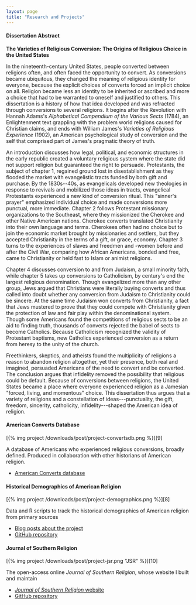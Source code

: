 ```yaml
---
layout: page
title: "Research and Projects"
---
```


#### Dissertation Abstract

**The Varieties of Religious Conversion: The Origins of Religious Choice 
in the United States**

In the nineteenth-century United States, people converted between
religions often, and often faced the opportunity to convert. As
conversions became ubiquitous, they changed the meaning of religious
identity for everyone, because the explicit choices of converts forced
an implicit choice on all. Religion became less an identity to be
inherited or ascribed and more a choice that had to be warranted to
oneself and justified to others. This dissertation is a history of how
that idea developed and was refracted through conversions to several
religions. It begins after the Revolution with Hannah Adams's
*Alphabetical Compendium of the Various Sects* (1784), an Enlightenment
text grappling with the problem world religions caused for Christian
claims, and ends with William James's *Varieties of Religious
Experience* (1902), an American psychological study of conversion and
the self that comprised part of James's pragmatic theory of truth.

An introduction discusses how legal, political, and economic structures
in the early republic created a voluntary religious system where the
state did not support religion but guaranteed the right to persuade.
Protestants, the subject of chapter 1, regained ground lost in
disestablishment as they flooded the market with evangelistic tracts
funded by both gift and purchase. By the 1830s--40s, as evangelicals
developed new theologies in response to revivals and mobilized those
ideas in tracts, evangelical Protestants experienced a new kind of
conversion ritual. This "sinner's prayer" emphasized individual choice
and made conversions more punctual, more immediate. Chapter 2 follows
Protestant missionary organizations to the Southeast, where they
missionized the Cherokee and other Native American nations. Cherokee
converts translated Christianity into their own language and terms.
Cherokees often had no choice but to join the economic market brought by
missionaries and settlers, but they accepted Christianity in the terms
of a gift, or grace, economy. Chapter 3 turns to the experiences of
slaves and freedmen and -women before and after the Civil War, comparing
how African Americans, bonded and free, came to Christianity or held
fast to Islam or animist religions.

Chapter 4 discusses conversion to and from Judaism, a small minority
faith, while chapter 5 takes up conversions to Catholicism, by century's
end the largest religious denomination. Though evangelized more than any
other group, Jews argued that Christians were literally buying converts
and thus called into doubt whether any conversion from Judaism to
Christianity could be sincere. At the same time Judaism won converts
from Christianity, a fact that Jews mustered to prove that they could
compete with Christianity given the protection of law and fair play
within the denominational system. Though some Americans found the
competitions of religious sects to be an aid to finding truth, thousands
of converts rejected the babel of sects to become Catholics. Because
Catholicism recognized the validity of Protestant baptisms, new
Catholics experienced conversion as a return from heresy to the unity of
the church.

Freethinkers, skeptics, and atheists found the multiplicity of religions
a reason to abandon religion altogether, yet their presence, both real
and imagined, persuaded Americans of the need to convert and be
converted. The conclusion argues that infidelity removed the possibility
that religious could be default. Because of conversions between
religions, the United States became a place where everyone experienced
religion as a Jamesian "forced, living, and momentous" choice. This
dissertation thus argues that a variety of religions and a constellation
of ideas---punctuality, the gift, freedom, sincerity, catholicity,
infidelity---shaped the American idea of religion.

#### American Converts Database

<div class="noline">
[{% img project /downloads/post/project-convertsdb.png %}][9]
</div>

A database of Americans who experienced religious conversions, broadly
defined. Produced in collaboration with other historians of American
religion.

-   [American Converts database][9]

#### Historical Demographics of American Religion

<div class="noline">
[{% img project /downloads/post/project-demographics.png %}][8]
</div>

Data and R scripts to track the historical demographics of American
religion from primary sources

-   [Blog posts about the project][12]
-   [GitHub repository][8]

#### Journal of Southern Religion

<div class="noline">
[{% img project /downloads/post/project-jsr.png "JSR" %}][10]
</div>

The open-access online *Journal of Southern Religion*, whose website I
built and maintain

-   [*Journal of Southern Religion* website][10]
-   [GitHub repository][10]

<!--

#### Catalog Search Plugin for Omeka

A plugin for [Omeka](http://omeka.org) that that uses the subject field 
in an Omeka item to generate links to searches in catalogs, such as 
Archive Grid and the Library of Congress

-   [Download from Omeka](http://omeka.org/add-ons/plugins/catalog-search/)
-   [GitHub repository][13]
-   [Blog post about the plugin](http://lincolnmullen.com/blog/catalog-search-plugin-for-omeka-released/)

#### Jekyll E-book

A Ruby gem to create EPUB e-books from Jekyll posts and pages using
Pandoc

-   [GitHub repository][1]
-   [Ruby Gems][11]

#### Bibkeys

A Ruby gem to list all the citation keys in a BibTeX file

-   [GitHub repository][2]
-   [Ruby Gems][3]

#### History Bibliography

A BibTeX database of citations in religious history and American history

-   [GitHub repository][4]

#### Academic Article LaTeX Class

An academic article LaTeX class

-   [GitHub repository][5]

#### Academic Paper LaTeX Class

A LaTeX class that extends the article class and does some formatting to
make the article format more suitable for classroom papers

-   [GitHub repository][6]

#### Dotfiles

My Unix/Linux/Mac OS X configuration files, mostly for ZSH, Vim, iTerm2,
Git, Ruby, and R

-   [GitHub repository][7]

-->

  [1]: https://github.com/lmullen/jekyll-ebook
  [2]: https://github.com/lmullen/bibkeys
  [3]: http://rubygems.org/gems/bibkeys
  [4]: https://github.com/lmullen/historybib
  [5]: https://github.com/lmullen/academic-article-latex
  [6]: https://github.com/lmullen/acadpaper
  [7]: https://github.com/lmullen/dotfiles
  [8]: https://github.com/lmullen/demographics-religion
  [9]: http://americanconverts.org
  [10]: https://github.com/lmullen/jsr
  [11]: http://rubygems.org/gems/jekyll-ebook
  [12]: http://lincolnmullen.com/blog/categories/demographics-of-religion/
  [13]: https://github.com/lmullen/plugin-CatalogSearch
